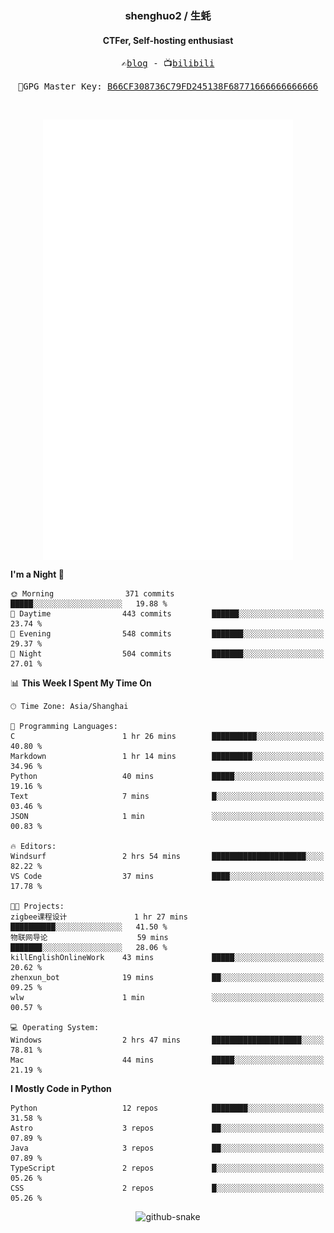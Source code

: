 <h3 align="center"> shenghuo2 / 生蚝 </h3>
<h4 align="center" >CTFer, Self-hosting enthusiast</h3>


<p align="center">
  <samp>
    ✍️<a href="https://blog.shenghuo2.top/">blog</a> -
    📺<a href="https://space.bilibili.com/85894935">bilibili</a>
  </samp>
</p>
<p align="center">
  <samp>
     🔐GPG Master Key: <a align="center" href="https://github.com/shenghuo2.gpg">B66CF308736C79FD245138F68771666666666666</a>
  </samp>
</p>
<br>
<p align="center">
  <a href="https://github.com/shenghuo2">
    <img width="400" align="top" src="https://github.com/shenghuo2/shenghuo2/blob/main/metrics.left.svg" />
  </a>
  <a href="https://github.com/shenghuo2">
    <img width="400" align="top" src="https://github.com/shenghuo2/shenghuo2/blob/main/metrics.right.svg" />
  </a>
</p>


<!--START_SECTION:waka-->
**I'm a Night 🦉** 

```text
🌞 Morning                371 commits         █████░░░░░░░░░░░░░░░░░░░░   19.88 % 
🌆 Daytime                443 commits         ██████░░░░░░░░░░░░░░░░░░░   23.74 % 
🌃 Evening                548 commits         ███████░░░░░░░░░░░░░░░░░░   29.37 % 
🌙 Night                  504 commits         ███████░░░░░░░░░░░░░░░░░░   27.01 % 
```


📊 **This Week I Spent My Time On** 

```text
🕑︎ Time Zone: Asia/Shanghai

💬 Programming Languages: 
C                        1 hr 26 mins        ██████████░░░░░░░░░░░░░░░   40.80 % 
Markdown                 1 hr 14 mins        █████████░░░░░░░░░░░░░░░░   34.96 % 
Python                   40 mins             █████░░░░░░░░░░░░░░░░░░░░   19.16 % 
Text                     7 mins              █░░░░░░░░░░░░░░░░░░░░░░░░   03.46 % 
JSON                     1 min               ░░░░░░░░░░░░░░░░░░░░░░░░░   00.83 % 

🔥 Editors: 
Windsurf                 2 hrs 54 mins       █████████████████████░░░░   82.22 % 
VS Code                  37 mins             ████░░░░░░░░░░░░░░░░░░░░░   17.78 % 

🐱‍💻 Projects: 
zigbee课程设计               1 hr 27 mins        ██████████░░░░░░░░░░░░░░░   41.50 % 
物联网导论                    59 mins             ███████░░░░░░░░░░░░░░░░░░   28.06 % 
killEnglishOnlineWork    43 mins             █████░░░░░░░░░░░░░░░░░░░░   20.62 % 
zhenxun_bot              19 mins             ██░░░░░░░░░░░░░░░░░░░░░░░   09.25 % 
wlw                      1 min               ░░░░░░░░░░░░░░░░░░░░░░░░░   00.57 % 

💻 Operating System: 
Windows                  2 hrs 47 mins       ████████████████████░░░░░   78.81 % 
Mac                      44 mins             █████░░░░░░░░░░░░░░░░░░░░   21.19 % 
```

**I Mostly Code in Python** 

```text
Python                   12 repos            ████████░░░░░░░░░░░░░░░░░   31.58 % 
Astro                    3 repos             ██░░░░░░░░░░░░░░░░░░░░░░░   07.89 % 
Java                     3 repos             ██░░░░░░░░░░░░░░░░░░░░░░░   07.89 % 
TypeScript               2 repos             █░░░░░░░░░░░░░░░░░░░░░░░░   05.26 % 
CSS                      2 repos             █░░░░░░░░░░░░░░░░░░░░░░░░   05.26 % 
```




<!--END_SECTION:waka-->


<div align="center">
  <picture>
    <source media="(prefers-color-scheme: dark)" srcset="https://gist.githubusercontent.com/shenghuo2/bfce20b14ab0484cef03bae6e60e0b3a/raw/github-snake-dark.svg" />
    <source media="(prefers-color-scheme: light)" srcset="https://gist.githubusercontent.com/shenghuo2/bfce20b14ab0484cef03bae6e60e0b3a/raw/github-snake.svg" />
    <img alt="github-snake" src="https://gist.githubusercontent.com/shenghuo2/bfce20b14ab0484cef03bae6e60e0b3a/raw/github-snake.svg" />
  </picture>
</div>

<!--
**shenghuo2/shenghuo2** is a ✨ _special_ ✨ repository because its `README.md` (this file) appears on your GitHub profile.

Here are some ideas to get you started:

- 🔭 I’m currently working on ...
- 🌱 I’m currently learning ...
- 👯 I’m looking to collaborate on ...
- 🤔 I’m looking for help with ...
- 💬 Ask me about ...
- 📫 How to reach me: ...
- 😄 Pronouns: ...
- ⚡ Fun fact: ...
-->
